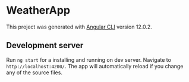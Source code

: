 # WeatherApp

This project was generated with [Angular CLI](https://github.com/angular/angular-cli) version 12.0.2.

## Development server

Run `ng start` for a installing and running on dev server. Navigate to `http://localhost:4200/`. The app will automatically reload if you change any of the source files.

